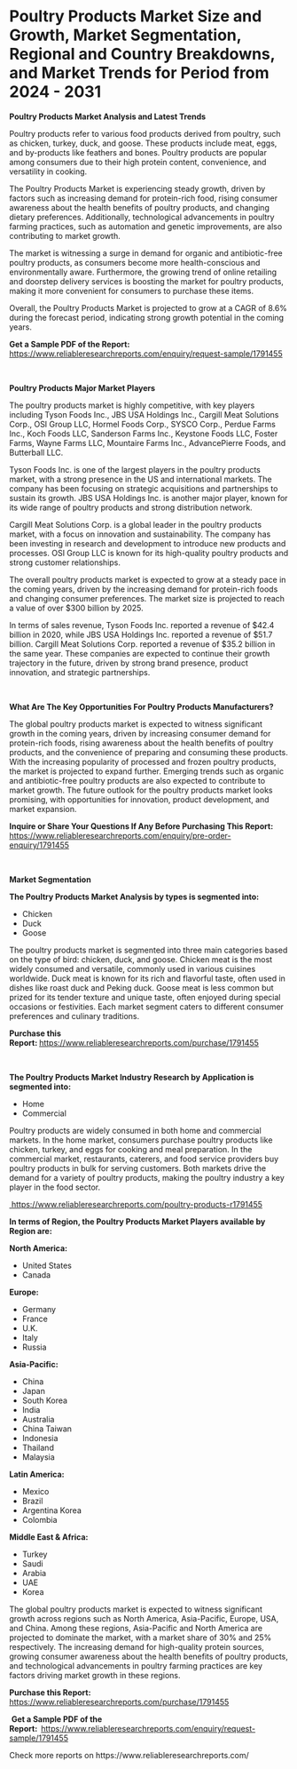 <p><h1>Poultry Products Market Size and Growth, Market Segmentation, Regional and Country Breakdowns, and Market Trends for Period from 2024 -  2031</h1></p><p><strong>Poultry Products Market Analysis and Latest Trends</strong></p>
<p><p>Poultry products refer to various food products derived from poultry, such as chicken, turkey, duck, and goose. These products include meat, eggs, and by-products like feathers and bones. Poultry products are popular among consumers due to their high protein content, convenience, and versatility in cooking.</p><p>The Poultry Products Market is experiencing steady growth, driven by factors such as increasing demand for protein-rich food, rising consumer awareness about the health benefits of poultry products, and changing dietary preferences. Additionally, technological advancements in poultry farming practices, such as automation and genetic improvements, are also contributing to market growth.</p><p>The market is witnessing a surge in demand for organic and antibiotic-free poultry products, as consumers become more health-conscious and environmentally aware. Furthermore, the growing trend of online retailing and doorstep delivery services is boosting the market for poultry products, making it more convenient for consumers to purchase these items.</p><p>Overall, the Poultry Products Market is projected to grow at a CAGR of 8.6% during the forecast period, indicating strong growth potential in the coming years.</p></p>
<p><strong>Get a Sample PDF of the Report:&nbsp;</strong> <a href="https://www.reliableresearchreports.com/enquiry/request-sample/1791455">https://www.reliableresearchreports.com/enquiry/request-sample/1791455</a></p>
<p>&nbsp;</p>
<p><strong>Poultry Products Major Market Players</strong></p>
<p><p>The poultry products market is highly competitive, with key players including Tyson Foods Inc., JBS USA Holdings Inc., Cargill Meat Solutions Corp., OSI Group LLC, Hormel Foods Corp., SYSCO Corp., Perdue Farms Inc., Koch Foods LLC, Sanderson Farms Inc., Keystone Foods LLC, Foster Farms, Wayne Farms LLC, Mountaire Farms Inc., AdvancePierre Foods, and Butterball LLC.</p><p>Tyson Foods Inc. is one of the largest players in the poultry products market, with a strong presence in the US and international markets. The company has been focusing on strategic acquisitions and partnerships to sustain its growth. JBS USA Holdings Inc. is another major player, known for its wide range of poultry products and strong distribution network.</p><p>Cargill Meat Solutions Corp. is a global leader in the poultry products market, with a focus on innovation and sustainability. The company has been investing in research and development to introduce new products and processes. OSI Group LLC is known for its high-quality poultry products and strong customer relationships.</p><p>The overall poultry products market is expected to grow at a steady pace in the coming years, driven by the increasing demand for protein-rich foods and changing consumer preferences. The market size is projected to reach a value of over $300 billion by 2025.</p><p>In terms of sales revenue, Tyson Foods Inc. reported a revenue of $42.4 billion in 2020, while JBS USA Holdings Inc. reported a revenue of $51.7 billion. Cargill Meat Solutions Corp. reported a revenue of $35.2 billion in the same year. These companies are expected to continue their growth trajectory in the future, driven by strong brand presence, product innovation, and strategic partnerships.</p></p>
<p>&nbsp;</p>
<p><strong>What Are The Key Opportunities For Poultry Products Manufacturers?</strong></p>
<p><p>The global poultry products market is expected to witness significant growth in the coming years, driven by increasing consumer demand for protein-rich foods, rising awareness about the health benefits of poultry products, and the convenience of preparing and consuming these products. With the increasing popularity of processed and frozen poultry products, the market is projected to expand further. Emerging trends such as organic and antibiotic-free poultry products are also expected to contribute to market growth. The future outlook for the poultry products market looks promising, with opportunities for innovation, product development, and market expansion.</p></p>
<p><strong>Inquire or Share Your Questions If Any Before Purchasing This Report:</strong> <a href="https://www.reliableresearchreports.com/enquiry/pre-order-enquiry/1791455">https://www.reliableresearchreports.com/enquiry/pre-order-enquiry/1791455</a></p>
<p>&nbsp;</p>
<p><strong>Market Segmentation</strong></p>
<p><strong>The Poultry Products Market Analysis by types is segmented into:</strong></p>
<p><ul><li>Chicken</li><li>Duck</li><li>Goose</li></ul></p>
<p><p>The poultry products market is segmented into three main categories based on the type of bird: chicken, duck, and goose. Chicken meat is the most widely consumed and versatile, commonly used in various cuisines worldwide. Duck meat is known for its rich and flavorful taste, often used in dishes like roast duck and Peking duck. Goose meat is less common but prized for its tender texture and unique taste, often enjoyed during special occasions or festivities. Each market segment caters to different consumer preferences and culinary traditions.</p></p>
<p><strong>Purchase this Report:&nbsp;</strong><a href="https://www.reliableresearchreports.com/purchase/1791455">https://www.reliableresearchreports.com/purchase/1791455</a></p>
<p>&nbsp;</p>
<p><strong>The Poultry Products Market Industry Research by Application is segmented into:</strong></p>
<p><ul><li>Home</li><li>Commercial</li></ul></p>
<p><p>Poultry products are widely consumed in both home and commercial markets. In the home market, consumers purchase poultry products like chicken, turkey, and eggs for cooking and meal preparation. In the commercial market, restaurants, caterers, and food service providers buy poultry products in bulk for serving customers. Both markets drive the demand for a variety of poultry products, making the poultry industry a key player in the food sector.</p></p>
<p><a href="https://www.reliableresearchreports.com/poultry-products-r1791455">&nbsp;https://www.reliableresearchreports.com/poultry-products-r1791455</a></p>
<p><strong>In terms of Region, the Poultry Products Market Players available by Region are:</strong></p>
<p>
    <p> <strong> North America: </strong>
        <ul>
            <li>United States</li>
            <li>Canada</li>
        </ul>
        </p> 
    <p> <strong> Europe: </strong>
        <ul>
            <li>Germany</li>
            <li>France</li>
            <li>U.K.</li>
            <li>Italy</li>
            <li>Russia</li>
        </ul>
        </p> 
    <p> <strong> Asia-Pacific: </strong>
        <ul>
            <li>China</li>
            <li>Japan</li>
            <li>South Korea</li>
            <li>India</li>
            <li>Australia</li>
            <li>China Taiwan</li>
            <li>Indonesia</li>
            <li>Thailand</li>
            <li>Malaysia</li>
        </ul>
        </p> 
    <p> <strong> Latin America: </strong>
        <ul>
            <li>Mexico</li>
            <li>Brazil</li>
            <li>Argentina Korea</li>
            <li>Colombia</li>
        </ul>
        </p> 
    <p> <strong> Middle East & Africa: </strong>
        <ul>
            <li>Turkey</li>
            <li>Saudi</li>
            <li>Arabia</li>
            <li>UAE</li>
            <li>Korea</li>
        </ul>
    </p>
    </p>
<p><p>The global poultry products market is expected to witness significant growth across regions such as North America, Asia-Pacific, Europe, USA, and China. Among these regions, Asia-Pacific and North America are projected to dominate the market, with a market share of 30% and 25% respectively. The increasing demand for high-quality protein sources, growing consumer awareness about the health benefits of poultry products, and technological advancements in poultry farming practices are key factors driving market growth in these regions.</p></p>
<p><strong>Purchase this Report: </strong><a href="https://www.reliableresearchreports.com/purchase/1791455">https://www.reliableresearchreports.com/purchase/1791455</a></p>
<p>&nbsp;<strong>Get a Sample PDF of the Report:&nbsp;&nbsp;</strong><a href="https://www.reliableresearchreports.com/enquiry/request-sample/1791455">https://www.reliableresearchreports.com/enquiry/request-sample/1791455</a></p>
<p><strong></strong></p>
<p>Check more reports on https://www.reliableresearchreports.com/</p>